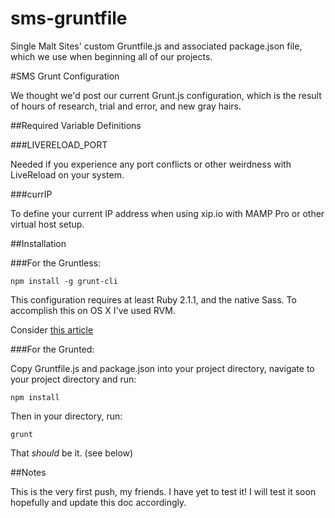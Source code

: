 sms-gruntfile
=============

Single Malt Sites' custom Gruntfile.js and associated package.json file, which we use when beginning all of our projects.

#SMS Grunt Configuration

We thought we'd post our current Grunt.js configuration, which is the result of hours of research, trial and error, and new gray hairs.

##Required Variable Definitions

###LIVERELOAD_PORT

Needed if you experience any port conflicts or other weirdness with LiveReload on your system.

###currIP

To define your current IP address when using xip.io with MAMP Pro or other virtual host setup.

##Installation

###For the Gruntless:

	npm install -g grunt-cli

This configuration requires at least Ruby 2.1.1, and the native Sass. To accomplish this on OS X I've used RVM.

Consider [this article](http://rvm.io/rvm/install)

###For the Grunted:

Copy Gruntfile.js and package.json into your project directory, navigate to your project directory and run:

	npm install

Then in your directory, run:

	grunt

That *should* be it. (see below)

##Notes

This is the very first push, my friends. I have yet to test it! I will test it soon hopefully and update this doc accordingly.
	
		



